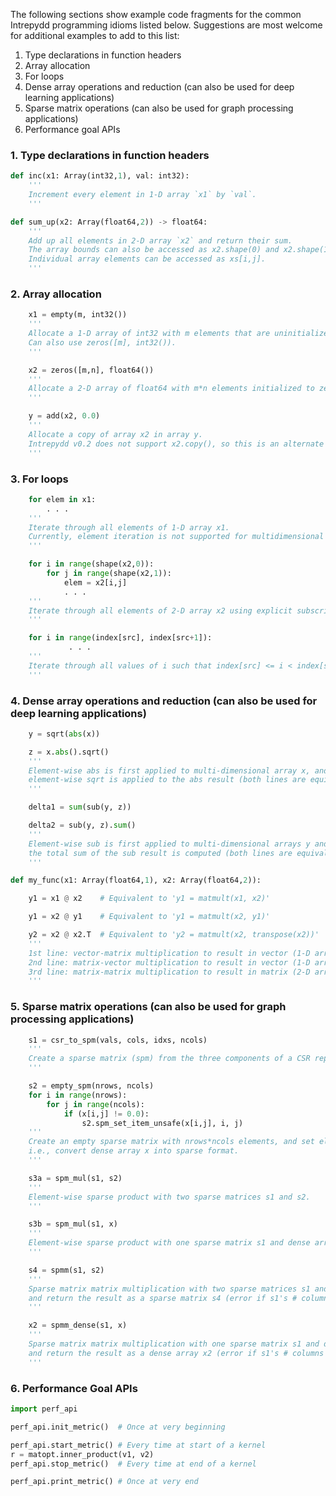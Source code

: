 The following sections show example code fragments for the common
Intrepydd programming idioms listed below.  Suggestions are most
welcome for additional examples to add to this list:
1. Type declarations in function headers
2. Array allocation
3. For loops
4. Dense array operations and reduction (can also be used for deep learning applications)
5. Sparse matrix operations (can also be used for graph processing applications)
6. Performance goal APIs

### 1. Type declarations in function headers
```python
def inc(x1: Array(int32,1), val: int32):
    '''
    Increment every element in 1-D array `x1` by `val`.
    '''
```
```python	
def sum_up(x2: Array(float64,2)) -> float64:
    '''
    Add up all elements in 2-D array `x2` and return their sum.
    The array bounds can also be accessed as x2.shape(0) and x2.shape(1).
    Individual array elements can be accessed as xs[i,j].
    '''	
```

### 2. Array allocation 
```python
    x1 = empty(m, int32())
    '''
    Allocate a 1-D array of int32 with m elements that are uninitialized.
    Can also use zeros([m], int32()).
    '''
```
```python
    x2 = zeros([m,n], float64())
    '''
    Allocate a 2-D array of float64 with m*n elements initialized to zero.
    '''
```
```python
    y = add(x2, 0.0)
    '''
    Allocate a copy of array x2 in array y.
    Intrepydd v0.2 does not support x2.copy(), so this is an alternate way of creating a copy.
    '''
```

### 3. For loops
```python
    for elem in x1:
        . . .
    '''
    Iterate through all elements of 1-D array x1.
    Currently, element iteration is not supported for multidimensional arrays.
    '''
```
```python
    for i in range(shape(x2,0)):
        for j in range(shape(x2,1)):
            elem = x2[i,j]
            . . .
    '''
    Iterate through all elements of 2-D array x2 using explicit subscripts.
    '''
```
```python
    for i in range(index[src], index[src+1]):
             . . .
    '''
    Iterate through all values of i such that index[src] <= i < index[src+1].
    '''
```

### 4. Dense array operations and reduction (can also be used for deep learning applications)
```python
    y = sqrt(abs(x))

    z = x.abs().sqrt()
    '''
    Element-wise abs is first applied to multi-dimensional array x, and then
    element-wise sqrt is applied to the abs result (both lines are equivalent).
    '''
```
```python
    delta1 = sum(sub(y, z))

    delta2 = sub(y, z).sum()
    '''
    Element-wise sub is first applied to multi-dimensional arrays y and z, and then
    the total sum of the sub result is computed (both lines are equivalent).
    '''
```
```python
def my_func(x1: Array(float64,1), x2: Array(float64,2)):

    y1 = x1 @ x2    # Equivalent to 'y1 = matmult(x1, x2)'

    y1 = x2 @ y1    # Equivalent to 'y1 = matmult(x2, y1)'

    y2 = x2 @ x2.T  # Equivalent to 'y2 = matmult(x2, transpose(x2))'
    '''
    1st line: vector-matrix multiplication to result in vector (1-D array).
    2nd line: matrix-vector multiplication to result in vector (1-D array).
    3rd line: matrix-matrix multiplication to result in matrix (2-D array), where 2nd argument is transpose of x2 (i.e., Symmetric Rank-k Update).
    '''
```

### 5. Sparse matrix operations (can also be used for graph processing applications)
```python
    s1 = csr_to_spm(vals, cols, idxs, ncols)
    '''
    Create a sparse matrix (spm) from the three components of a CSR representation.
    '''
```
```python
    s2 = empty_spm(nrows, ncols)
    for i in range(nrows):
        for j in range(ncols):
            if (x[i,j] != 0.0):
                s2.spm_set_item_unsafe(x[i,j], i, j)
    '''
    Create an empty sparse matrix with nrows*ncols elements, and set element i,j to x[i,j],
    i.e., convert dense array x into sparse format.
    '''
```
```python
    s3a = spm_mul(s1, s2)
    '''
    Element-wise sparse product with two sparse matrices s1 and s2.
    '''
```
```python
    s3b = spm_mul(s1, x)
    '''
    Element-wise sparse product with one sparse matrix s1 and dense array x.
    '''
```
```python
    s4 = spmm(s1, s2)
    '''
    Sparse matrix matrix multiplication with two sparse matrices s1 and s2,
    and return the result as a sparse matrix s4 (error if s1's # columns != s2's # rows).
    '''
```
```python
    x2 = spmm_dense(s1, x)
    '''
    Sparse matrix matrix multiplication with one sparse matrix s1 and dense array s2,
    and return the result as a dense array x2 (error if s1's # columns != s2's # rows).
    '''
```

### 6. Performance Goal APIs
```python
import perf_api

perf_api.init_metric()  # Once at very beginning

perf_api.start_metric() # Every time at start of a kernel
r = matopt.inner_product(v1, v2)
perf_api.stop_metric()  # Every time at end of a kernel

perf_api.print_metric() # Once at very end
```
